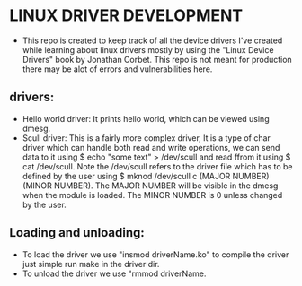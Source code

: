 # LINUX DRIVER DEVELOPMENT
- This repo is created to keep track of all the device drivers I've created while learning about linux drivers mostly by using the "Linux Device Drivers" book by Jonathan Corbet. This repo is not meant for production there may be alot of errors and vulnerabilities here.

## drivers:
- Hello world driver:
    It prints hello world, which can be viewed using dmesg.
- Scull driver:
    This is a fairly more complex driver, It is a type of char driver which can handle both read and write operations, we can send data to it using $ echo "some text" > /dev/scull and read ffrom it using $ cat /dev/scull. Note the /dev/scull refers to the driver file which has to be defined by the user using $ mknod /dev/scull c (MAJOR NUMBER) (MINOR NUMBER). The MAJOR NUMBER will be visible in the dmesg when the module is loaded. The MINOR NUMBER is 0 unless changed by the user.

## Loading and unloading:
- To load the driver we use "insmod driverName.ko" to compile the driver just simple run make in the driver dir.
- To unload the driver we use "rmmod driverName.
